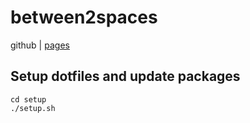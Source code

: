 # between2spaces

github | [pages](https://between2spaces.github.io)


## Setup dotfiles and update packages

```
cd setup
./setup.sh
```

